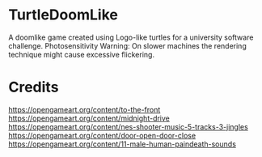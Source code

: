 # TurtleDoomLike
A doomlike game created using Logo-like turtles for a university software challenge.
Photosensitivity Warning: On slower machines the rendering technique might cause excessive flickering.

# Credits
https://opengameart.org/content/to-the-front
https://opengameart.org/content/midnight-drive
https://opengameart.org/content/nes-shooter-music-5-tracks-3-jingles
https://opengameart.org/content/door-open-door-close
https://opengameart.org/content/11-male-human-paindeath-sounds